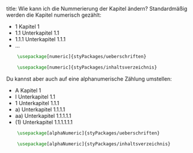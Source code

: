 title: Wie kann ich die Nummerierung der Kapitel ändern?
Standardmäßig werden die Kapitel numerisch gezählt:

- 1 Kapitel 1
- 1.1 Unterkapitel 1.1
- 1.1.1 Unterkapitel 1.1.1
- ...

```latex
    \usepackage[numeric]{styPackages/ueberschriften}

    \usepackage[numeric]{styPackages/inhaltsverzeichnis}
```

Du kannst aber auch auf eine alphanumerische Zählung umstellen:

- A Kapitel 1
- I Unterkapitel 1.1
- 1 Unterkapitel 1.1.1
- a) Unterkapitel 1.1.1.1
- aa) Unterkapitel 1.1.1.1.1
- (1) Unterkapitel 1.1.1.1.1.1

```latex
    \usepackage[alphaNumeric]{styPackages/ueberschriften}

    \usepackage[alphaNumeric]{styPackages/inhaltsverzeichnis}
```

